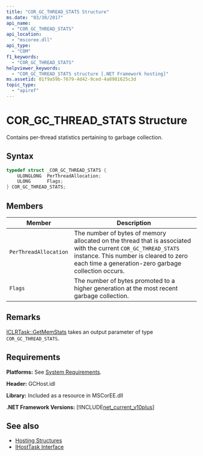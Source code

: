 ```yaml
---
title: "COR_GC_THREAD_STATS Structure"
ms.date: "03/30/2017"
api_name: 
  - "COR_GC_THREAD_STATS"
api_location: 
  - "mscoree.dll"
api_type: 
  - "COM"
f1_keywords: 
  - "COR_GC_THREAD_STATS"
helpviewer_keywords: 
  - "COR_GC_THREAD_STATS structure [.NET Framework hosting]"
ms.assetid: 01f9a59b-7679-4d42-9ced-4a8981625c3d
topic_type: 
  - "apiref"
---
```

# COR_GC_THREAD_STATS Structure
Contains per-thread statistics pertaining to garbage collection.  
  
## Syntax  
  
```cpp  
typedef struct _COR_GC_THREAD_STATS {  
    ULONGLONG  PerThreadAllocation;   
    ULONG      Flags;   
} COR_GC_THREAD_STATS;  
```  
  
## Members  
  
|Member|Description|  
|------------|-----------------|  
|`PerThreadAllocation`|The number of bytes of memory allocated on the thread that is associated with the current `COR_GC_THREAD_STATS` instance. This number is cleared to zero each time a generation-zero garbage collection occurs.|  
|`Flags`|The number of bytes promoted to a higher generation at the most recent garbage collection.|  
  
## Remarks  
 [ICLRTask::GetMemStats](../../../../docs/framework/unmanaged-api/hosting/iclrtask-getmemstats-method.md) takes an output parameter of type `COR_GC_THREAD_STATS`.  
  
## Requirements  
 **Platforms:** See [System Requirements](../../../../docs/framework/get-started/system-requirements.md).  
  
 **Header:** GCHost.idl  
  
 **Library:** Included as a resource in MSCorEE.dll  
  
 **.NET Framework Versions:** [!INCLUDE[net_current_v10plus](../../../../includes/net-current-v10plus-md.md)]  
  
## See also

- [Hosting Structures](../../../../docs/framework/unmanaged-api/hosting/hosting-structures.md)
- [IHostTask Interface](../../../../docs/framework/unmanaged-api/hosting/ihosttask-interface.md)
